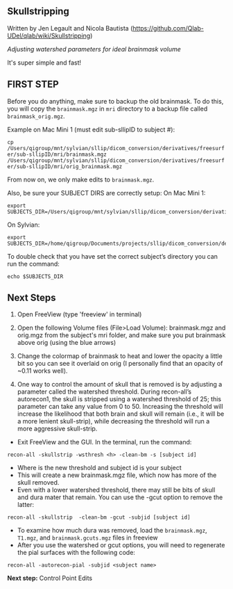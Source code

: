 ## Skullstripping
Written by Jen Legault and Nicola Bautista (https://github.com/Qlab-UDel/qlab/wiki/Skullstripping)

*Adjusting watershed parameters for ideal brainmask volume*

It's super simple and fast!

## FIRST STEP
Before you do anything, make sure to backup the old brainmask. To do this, you will copy the `brainmask.mgz` in `mri` directory to a backup file called `brainmask_orig.mgz`. 

Example on Mac Mini 1 (must edit sub-sllipID to subject #):

```cp /Users/qigroup/mnt/sylvian/sllip/dicom_conversion/derivatives/freesurfer/sub-sllipID/mri/brainmask.mgz /Users/qigroup/mnt/sylvian/sllip/dicom_conversion/derivatives/freesurfer/sub-sllipID/mri/orig_brainmask.mgz```

From now on, we only make edits to `brainmask.mgz`. 

Also, be sure your SUBJECT DIRS are correctly setup:
On Mac Mini 1:

```
export SUBJECTS_DIR=/Users/qigroup/mnt/sylvian/sllip/dicom_conversion/derivatives/freesurfer
```

On Sylvian:

```
export SUBJECTS_DIR=/home/qigroup/Documents/projects/sllip/dicom_conversion/derivatives/freesurfer
```

To double check that you have set the correct subject’s directory you can run the command:

```
echo $SUBJECTS_DIR
```

## Next Steps
1. Open FreeView (type 'freeview' in terminal)

2. Open the following Volume files (File>Load Volume): brainmask.mgz and orig.mgz from the subject's mri folder, and make sure you put brainmask above orig (using the blue arrows)

3. Change the colormap of brainmask to heat and lower the opacity a little bit so you can see it overlaid on orig (I personally find that an opacity of ~0.11 works well). 

4. One way to control the amount of skull that is removed is by adjusting a parameter called the watershed threshold. During recon-all’s autorecon1, the skull is stripped using a watershed threshold of 25; this parameter can take any value from 0 to 50. Increasing the threshold will increase the likelihood that both brain and skull will remain (i.e., it will be a more lenient skull-strip), while decreasing the threshold will run a more aggressive skull-strip.
  - Exit FreeView and the GUI. In the terminal, run the command:
```
recon-all -skullstrip -wsthresh <h> -clean-bm -s [subject id]
```
  - Where <h> is the new threshold  and subject id is your subject
  - This will create a new brainmask.mgz file, which now has more of the skull removed.
  - Even with a lower watershed threshold, there may still be bits of skull and dura mater that remain. You can use the -gcut option to remove the latter:
  
```
recon-all -skullstrip  -clean-bm -gcut -subjid [subject id]
```
  - To examine how much dura was removed, load the `brainmask.mgz`, `T1.mgz`, and `brainmask.gcuts.mgz` files in freeview
  - After you use the watershed or gcut options, you will need to regenerate the pial surfaces with the following code:

```
recon-all -autorecon-pial -subjid <subject name>
```

**Next step:** Control Point Edits
